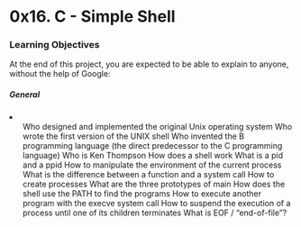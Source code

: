 <h1> 0x16. C - Simple Shell </h1>
<h3> Learning Objectives </h3>
<p> At the end of this project, you are expected to be able to explain to anyone, without the help of Google:</p>

<h5>General </h5>
<li>
<ol>
Who designed and implemented the original Unix operating system
Who wrote the first version of the UNIX shell
Who invented the B programming language (the direct predecessor to the C programming language)
Who is Ken Thompson
How does a shell work
What is a pid and a ppid
How to manipulate the environment of the current process
What is the difference between a function and a system call
How to create processes
What are the three prototypes of main
How does the shell use the PATH to find the programs
How to execute another program with the execve system call
How to suspend the execution of a process until one of its children terminates
What is EOF / “end-of-file”?
</ol>
</li>
